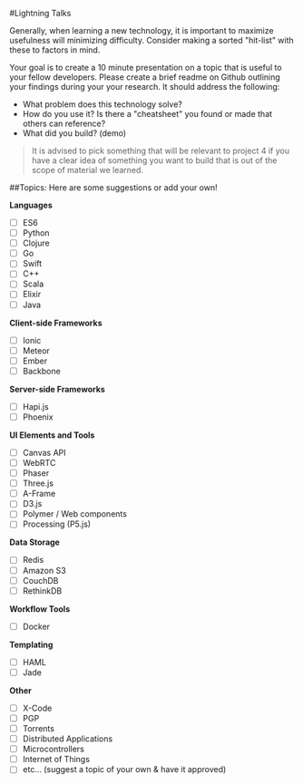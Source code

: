 #Lightning Talks

Generally, when learning a new technology, it is important to maximize usefulness will minimizing difficulty. Consider making a sorted "hit-list" with these to factors in mind.

Your goal is to create a 10 minute presentation on a topic that is useful to your fellow developers. Please create a brief readme on Github outlining your findings during your your research. It should address the following:

- What problem does this technology solve?
- How do you use it? Is there a "cheatsheet" you found or made that others can reference?
- What did you build? (demo)

>It is advised to pick something that will be relevant to project 4 if you have a clear idea of something you want to build that is out of the scope of material we learned.

##Topics:
Here are some suggestions or add your own!

**Languages**

- [ ] ES6
- [ ] Python
- [ ] Clojure
- [ ] Go
- [ ] Swift
- [ ] C++
- [ ] Scala
- [ ] Elixir
- [ ] Java

**Client-side Frameworks**

- [ ] Ionic
- [ ] Meteor
- [ ] Ember
- [ ] Backbone

**Server-side Frameworks**

- [ ] Hapi.js
- [ ] Phoenix

**UI Elements and Tools**

- [ ] Canvas API
- [ ] WebRTC
- [ ] Phaser
- [ ] Three.js
- [ ] A-Frame
- [ ] D3.js
- [ ] Polymer / Web components
- [ ] Processing (P5.js)

**Data Storage**

- [ ] Redis
- [ ] Amazon S3
- [ ] CouchDB
- [ ] RethinkDB

**Workflow Tools**

- [ ] Docker

**Templating**

- [ ] HAML
- [ ] Jade

**Other**

- [ ] X-Code
- [ ] PGP
- [ ] Torrents
- [ ] Distributed Applications
- [ ] Microcontrollers
- [ ] Internet of Things
- [ ] etc... (suggest a topic of your own & have it approved)